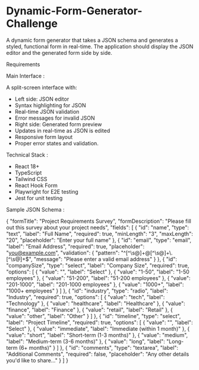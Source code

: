 # Dynamic-Form-Generator-Challenge
A dynamic form generator that takes a JSON schema and generates a styled, functional
form in real-time. The application should display the JSON editor and the generated form side
by side.

Requirements

Main Interface :

A split-screen interface with:
- Left side: JSON editor
- Syntax highlighting for JSON
- Real-time JSON validation
- Error messages for invalid JSON
- Right side: Generated form preview
- Updates in real-time as JSON is edited
- Responsive form layout
- Proper error states and validation.
  
Technical Stack :

- React 18+
- TypeScript
- Tailwind CSS
- React Hook Form
- Playwright for E2E testing
- Jest for unit testing

Sample JSON Schema : 

{
  "formTitle": "Project Requirements Survey",
  "formDescription": "Please fill out this survey about your project needs",
  "fields": [
    {
      "id": "name",
      "type": "text",
      "label": "Full Name",
      "required": true,
      "minLength": "3",
      "maxLength": "20",
      "placeholder": "Enter your full name"
    },
    {
      "id": "email",
      "type": "email",
      "label": "Email Address",
      "required": true,
      "placeholder": "you@example.com",
      "validation": {
        "pattern": "^[^\\s@]+@[^\\s@]+\\.[^\\s@]+$",
        "message": "Please enter a valid email address"
      }
    },
    {
      "id": "companySize",
      "type": "select",
      "label": "Company Size",
      "required": true,
      "options": [
        {
          "value": "",
          "label": "Select"
        },
        {
          "value": "1-50",
          "label": "1-50 employees"
        },
        {
          "value": "51-200",
          "label": "51-200 employees"
        },
        {
          "value": "201-1000",
          "label": "201-1000 employees"
        },
        {
          "value": "1000+",
          "label": "1000+ employees"
        }
      ]
    },
    {
      "id": "industry",
      "type": "radio",
      "label": "Industry",
      "required": true,
      "options": [
        {
          "value": "tech",
          "label": "Technology"
        },
        {
          "value": "healthcare",
          "label": "Healthcare"
        },
        {
          "value": "finance",
          "label": "Finance"
        },
        {
          "value": "retail",
          "label": "Retail"
        },
        {
          "value": "other",
          "label": "Other"
        }
      ]
    },
    {
      "id": "timeline",
      "type": "select",
      "label": "Project Timeline",
      "required": true,
      "options": [
        {
          "value": "",
          "label": "Select"
        },
        {
          "value": "immediate",
          "label": "Immediate (within 1 month)"
        },
        {
          "value": "short",
          "label": "Short-term (1-3 months)"
        },
        {
          "value": "medium",
          "label": "Medium-term (3-6 months)"
        },
        {
          "value": "long",
          "label": "Long-term (6+ months)"
        }
      ]
    },
    {
      "id": "comments",
      "type": "textarea",
      "label": "Additional Comments",
      "required": false,
      "placeholder": "Any other details you'd like to share..."
    }
  ]
}

